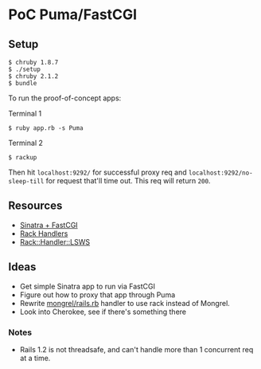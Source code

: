 # PoC Puma/FastCGI

## Setup

```
$ chruby 1.8.7
$ ./setup
$ chruby 2.1.2
$ bundle
```

To run the proof-of-concept apps:

Terminal 1
```
$ ruby app.rb -s Puma
```
Terminal 2
```
$ rackup
```

Then hit `localhost:9292/` for successful proxy req and
`localhost:9292/no-sleep-till` for request that'll time out.
This req will return `200`.

## Resources

* [Sinatra + FastCGI](http://recipes.sinatrarb.com/p/deployment/fastcgi)
* [Rack Handlers](https://github.com/rack/rack/tree/master/lib/rack/handler)
* [Rack::Handler::LSWS](http://www.rubydoc.info/github/rack/rack/Rack/Handler/LSWS)

## Ideas

* Get simple Sinatra app to run via FastCGI
* Figure out how to proxy that app through Puma
* Rewrite [mongrel/rails.rb](https://github.com/mongrel/mongrel/blob/master/lib/mongrel/rails.rb)
  handler to use rack instead of Mongrel.
* Look into Cherokee, see if there's something there

### Notes

* Rails 1.2 is not threadsafe, and can't handle more than 1 concurrent req
  at a time.

